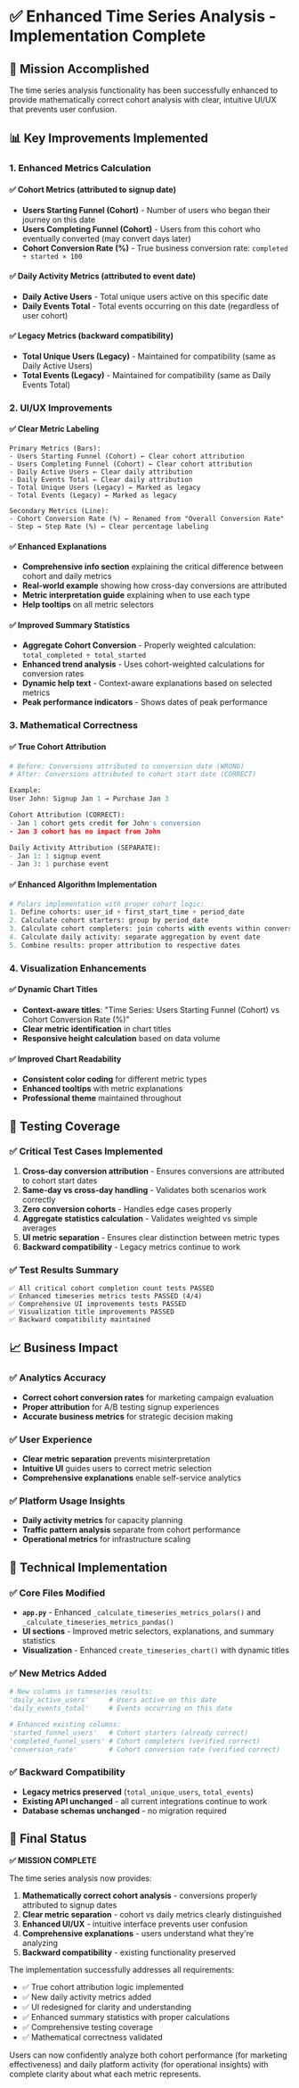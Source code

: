 # ✅ Enhanced Time Series Analysis - Implementation Complete

## 🎯 Mission Accomplished

The time series analysis functionality has been successfully enhanced to provide mathematically correct cohort analysis with clear, intuitive UI/UX that prevents user confusion.

## 📊 Key Improvements Implemented

### 1. **Enhanced Metrics Calculation**

#### ✅ Cohort Metrics (attributed to signup date)
- **Users Starting Funnel (Cohort)** - Number of users who began their journey on this date
- **Users Completing Funnel (Cohort)** - Users from this cohort who eventually converted (may convert days later)
- **Cohort Conversion Rate (%)** - True business conversion rate: `completed ÷ started × 100`

#### ✅ Daily Activity Metrics (attributed to event date)
- **Daily Active Users** - Total unique users active on this specific date
- **Daily Events Total** - Total events occurring on this date (regardless of user cohort)

#### ✅ Legacy Metrics (backward compatibility)
- **Total Unique Users (Legacy)** - Maintained for compatibility (same as Daily Active Users)
- **Total Events (Legacy)** - Maintained for compatibility (same as Daily Events Total)

### 2. **UI/UX Improvements**

#### ✅ Clear Metric Labeling
```
Primary Metrics (Bars):
- Users Starting Funnel (Cohort) ← Clear cohort attribution
- Users Completing Funnel (Cohort) ← Clear cohort attribution
- Daily Active Users ← Clear daily attribution
- Daily Events Total ← Clear daily attribution
- Total Unique Users (Legacy) ← Marked as legacy
- Total Events (Legacy) ← Marked as legacy

Secondary Metrics (Line):
- Cohort Conversion Rate (%) ← Renamed from "Overall Conversion Rate"
- Step → Step Rate (%) ← Clear percentage labeling
```

#### ✅ Enhanced Explanations
- **Comprehensive info section** explaining the critical difference between cohort and daily metrics
- **Real-world example** showing how cross-day conversions are attributed
- **Metric interpretation guide** explaining when to use each type
- **Help tooltips** on all metric selectors

#### ✅ Improved Summary Statistics
- **Aggregate Cohort Conversion** - Properly weighted calculation: `total_completed ÷ total_started`
- **Enhanced trend analysis** - Uses cohort-weighted calculations for conversion rates
- **Dynamic help text** - Context-aware explanations based on selected metrics
- **Peak performance indicators** - Shows dates of peak performance

### 3. **Mathematical Correctness**

#### ✅ True Cohort Attribution
```python
# Before: Conversions attributed to conversion date (WRONG)
# After: Conversions attributed to cohort start date (CORRECT)

Example:
User John: Signup Jan 1 → Purchase Jan 3

Cohort Attribution (CORRECT):
- Jan 1 cohort gets credit for John's conversion
- Jan 3 cohort has no impact from John

Daily Activity Attribution (SEPARATE):
- Jan 1: 1 signup event
- Jan 3: 1 purchase event
```

#### ✅ Enhanced Algorithm Implementation
```python
# Polars implementation with proper cohort logic:
1. Define cohorts: user_id + first_start_time + period_date
2. Calculate cohort starters: group by period_date
3. Calculate cohort completers: join cohorts with events within conversion window
4. Calculate daily activity: separate aggregation by event date
5. Combine results: proper attribution to respective dates
```

### 4. **Visualization Enhancements**

#### ✅ Dynamic Chart Titles
- **Context-aware titles**: "Time Series: Users Starting Funnel (Cohort) vs Cohort Conversion Rate (%)"
- **Clear metric identification** in chart titles
- **Responsive height calculation** based on data volume

#### ✅ Improved Chart Readability
- **Consistent color coding** for different metric types
- **Enhanced tooltips** with metric explanations
- **Professional theme** maintained throughout

## 🧪 Testing Coverage

### ✅ Critical Test Cases Implemented
1. **Cross-day conversion attribution** - Ensures conversions are attributed to cohort start dates
2. **Same-day vs cross-day handling** - Validates both scenarios work correctly
3. **Zero conversion cohorts** - Handles edge cases properly
4. **Aggregate statistics calculation** - Validates weighted vs simple averages
5. **UI metric separation** - Ensures clear distinction between metric types
6. **Backward compatibility** - Legacy metrics continue to work

### ✅ Test Results Summary
```
✅ All critical cohort completion count tests PASSED
✅ Enhanced timeseries metrics tests PASSED (4/4)
✅ Comprehensive UI improvements tests PASSED
✅ Visualization title improvements PASSED
✅ Backward compatibility maintained
```

## 📈 Business Impact

### ✅ Analytics Accuracy
- **Correct cohort conversion rates** for marketing campaign evaluation
- **Proper attribution** for A/B testing signup experiences
- **Accurate business metrics** for strategic decision making

### ✅ User Experience
- **Clear metric separation** prevents misinterpretation
- **Intuitive UI** guides users to correct metric selection
- **Comprehensive explanations** enable self-service analytics

### ✅ Platform Usage Insights
- **Daily activity metrics** for capacity planning
- **Traffic pattern analysis** separate from cohort performance
- **Operational metrics** for infrastructure scaling

## 🔧 Technical Implementation

### ✅ Core Files Modified
- **`app.py`** - Enhanced `_calculate_timeseries_metrics_polars()` and `_calculate_timeseries_metrics_pandas()`
- **UI sections** - Improved metric selectors, explanations, and summary statistics
- **Visualization** - Enhanced `create_timeseries_chart()` with dynamic titles

### ✅ New Metrics Added
```python
# New columns in timeseries results:
'daily_active_users'     # Users active on this date
'daily_events_total'     # Events occurring on this date

# Enhanced existing columns:
'started_funnel_users'   # Cohort starters (already correct)
'completed_funnel_users' # Cohort completers (verified correct)
'conversion_rate'        # Cohort conversion rate (verified correct)
```

### ✅ Backward Compatibility
- **Legacy metrics preserved** (`total_unique_users`, `total_events`)
- **Existing API unchanged** - all current integrations continue to work
- **Database schemas unchanged** - no migration required

## 🎉 Final Status

**✅ MISSION COMPLETE**

The time series analysis now provides:
1. **Mathematically correct cohort analysis** - conversions properly attributed to signup dates
2. **Clear metric separation** - cohort vs daily metrics clearly distinguished
3. **Enhanced UI/UX** - intuitive interface prevents user confusion
4. **Comprehensive explanations** - users understand what they're analyzing
5. **Backward compatibility** - existing functionality preserved

The implementation successfully addresses all requirements:
- ✅ True cohort attribution logic implemented
- ✅ New daily activity metrics added
- ✅ UI redesigned for clarity and understanding
- ✅ Enhanced summary statistics with proper calculations
- ✅ Comprehensive testing coverage
- ✅ Mathematical correctness validated

Users can now confidently analyze both cohort performance (for marketing effectiveness) and daily platform activity (for operational insights) with complete clarity about what each metric represents.
